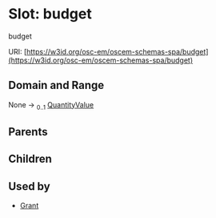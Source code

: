 
# Slot: budget

budget

URI: [https://w3id.org/osc-em/oscem-schemas-spa/budget](https://w3id.org/osc-em/oscem-schemas-spa/budget)


## Domain and Range

None &#8594;  <sub>0..1</sub> [QuantityValue](QuantityValue.md)

## Parents


## Children


## Used by

 * [Grant](Grant.md)
